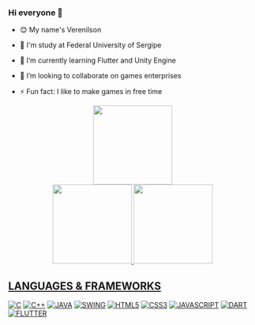 ### Hi everyone 👋

- 😊 My name's Verenilson
- 🏫 I'm study at Federal University of Sergipe
- 🌱 I’m currently learning Flutter and Unity Engine
- 👯 I’m looking to collaborate on games enterprises

- ⚡ Fun fact: I like to make games in free time

<!-- GITHUB GRAPH -->
<div align="center">
  <a href="[GitHub Verenilson](https://github.com/Fashion-Q)">
  <img height="160em" src="https://github-profile-summary-cards.vercel.app/api/cards/profile-details?username=Fashion-Q&theme=maroongold"/>
</div>
  
<div align="center">
  <a href="[GitHub Verenilson](https://github.com/Fashion-Q)">
  <img height="160em" src="https://github-readme-stats.vercel.app/api?username=Fashion-Q&show_icons=true&theme=maroongold&include_all_commits=true&count_private=true"/>
  <img height="160em" src="https://github-readme-stats.vercel.app/api/top-langs/?username=Fashion-Q&layout=compact&langs_count=7&theme=maroongold"/>
</div>

## LANGUAGES & FRAMEWORKS
  
[![C](https://img.shields.io/badge/C-346AD6?style=for-the-badge&logo=c&logoColor=white)](https://github.com/Fashion-Q)
[![C++](https://img.shields.io/badge/Cpp-2B9FFA?style=for-the-badge&logo=cplusplus&logoColor=white)](https://github.com/Fashion-Q)
[![JAVA](https://img.shields.io/badge/Java-DF0000?style=for-the-badge&logo=java&logoColor=white)](https://github.com/Fashion-Q)
[![SWING](https://img.shields.io/badge/Swing-ED8B00?style=for-the-badge&logo=java&logoColor=white)](https://github.com/Fashion-Q)
[![HTML5](https://img.shields.io/badge/HTML5-E34F26?style=for-the-badge&logo=html5&logoColor=white)](https://github.com/Fashion-Q)
[![CSS3](https://img.shields.io/badge/CSS3-1572B6?style=for-the-badge&logo=css3&logoColor=white)](https://github.com/Fashion-Q)
[![JAVASCRIPT](https://img.shields.io/badge/JavaScript-323330?style=for-the-badge&logo=javascript&logoColor=F7DF1E)](https://github.com/Fashion-Q)
[![DART](https://img.shields.io/badge/dart-2B9FFA?style=for-the-badge&logo=dart&logoColor=white)](https://github.com/Fashion-Q)
[![FLUTTER](https://img.shields.io/badge/flutter-2B9FFF?style=for-the-badge&logo=flutter&logoColor=white)](https://github.com/Fashion-Q)
